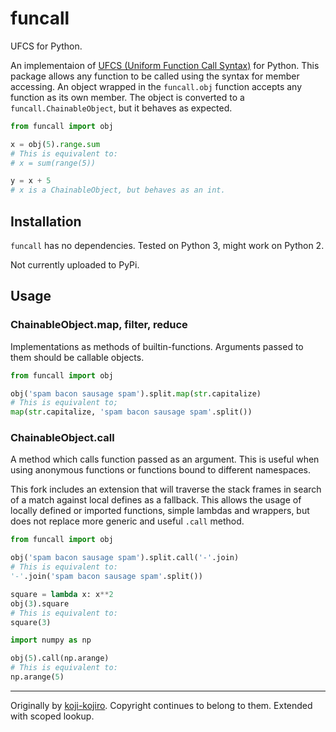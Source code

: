 # funcall
UFCS for Python.

An implementaion of [UFCS (Uniform Function Call Syntax)](https://en.wikipedia.org/wiki/Uniform_Function_Call_Syntax) for Python. This package allows any function to be called using the syntax for member accessing. An object wrapped in the `funcall.obj` function accepts any function as its own member. The object is converted to a `funcall.ChainableObject`, but it behaves as expected.

```python
from funcall import obj

x = obj(5).range.sum
# This is equivalent to:
# x = sum(range(5))

y = x + 5
# x is a ChainableObject, but behaves as an int.
```


## Installation
`funcall` has no dependencies. Tested on Python 3, might work on Python 2.

Not currently uploaded to PyPi.

## Usage
### ChainableObject.map, filter, reduce
Implementations as methods of builtin-functions. Arguments passed to them should be callable objects.

```python
from funcall import obj

obj('spam bacon sausage spam').split.map(str.capitalize)
# This is equivalent to;
map(str.capitalize, 'spam bacon sausage spam'.split())
```


### ChainableObject.call
A method which calls function passed as an argument. This is useful when using anonymous functions or functions bound to different namespaces.

This fork includes an extension that will traverse the stack frames in search of a match against local defines as a fallback. This allows the usage of locally defined or imported functions, simple lambdas and wrappers, but does not replace more generic and useful `.call` method.

```python
from funcall import obj

obj('spam bacon sausage spam').split.call('-'.join)
# This is equivalent to:
'-'.join('spam bacon sausage spam'.split())

square = lambda x: x**2
obj(3).square
# This is equivalent to:
square(3)

import numpy as np

obj(5).call(np.arange)
# This is equivalent to:
np.arange(5)
```

------
Originally by [koji-kojiro](https://github.com/koji-kojiro/funcall). Copyright continues to belong to them.
Extended with scoped lookup.
